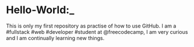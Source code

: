 # Hello-World:_
This is only my first repository as practise of how to use GitHub.
I am a #fullstack #web #developer #student at @freecodecamp, I am very curious and I am continually learning new things. 
